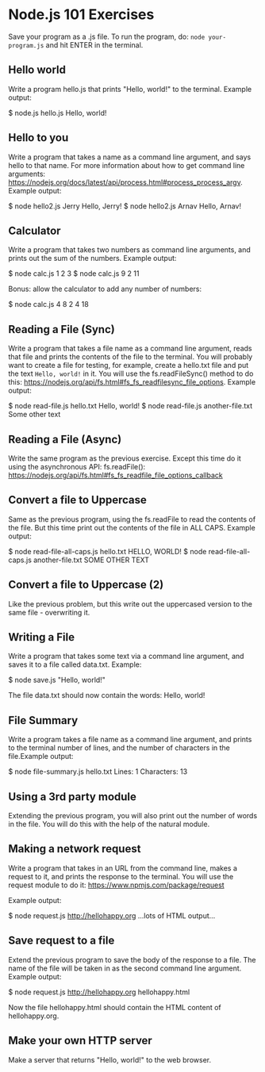 # Node.js 101 Exercises

Save your program as a .js file. To run the program, do: `node your-program.js` and hit ENTER in the terminal.

## Hello world

Write a program hello.js that prints "Hello, world!" to the terminal. Example output:

$ node.js hello.js
Hello, world!

## Hello to you

Write a program that takes a name as a command line argument, and says hello to that name. For more information about how to get command line arguments: https://nodejs.org/docs/latest/api/process.html#process_process_argv. Example output:

$ node hello2.js Jerry
Hello, Jerry!
$ node hello2.js Arnav
Hello, Arnav!

## Calculator

Write a program that takes two numbers as command line arguments, and prints out the sum of the numbers. Example output:

$ node calc.js 1 2
3
$ node calc.js 9 2
11

Bonus: allow the calculator to add any number of numbers:

$ node calc.js 4 8 2 4
18

## Reading a File (Sync)

Write a program that takes a file name as a command line argument, reads that file and prints the contents of the file to the terminal. You will probably want to create a file for testing, for example, create a hello.txt file and put the text `Hello, world!` in it. You will use the fs.readFileSync() method to do this: https://nodejs.org/api/fs.html#fs_fs_readfilesync_file_options. Example output:

$ node read-file.js hello.txt
Hello, world!
$ node read-file.js another-file.txt
Some other text

## Reading a File (Async)

Write the same program as the previous exercise. Except this time do it using the asynchronous API: fs.readFile(): https://nodejs.org/api/fs.html#fs_fs_readfile_file_options_callback

## Convert a file to Uppercase

Same as the previous program, using the fs.readFile to read the contents of the file. But this time print out the contents of the file in ALL CAPS. Example output:

$ node read-file-all-caps.js hello.txt
HELLO, WORLD!
$ node read-file-all-caps.js another-file.txt
SOME OTHER TEXT

## Convert a file to Uppercase (2)

Like the previous problem, but this write out the uppercased version to the same file - overwriting it.

## Writing a File

Write a program that takes some text via a command line argument, and saves it to a file called data.txt. Example:

$ node save.js "Hello, world!"

The file data.txt should now contain the words: Hello, world!

## File Summary

Write a program takes a file name as a command line argument, and prints to the terminal number of lines, and the number of characters in the file.Example output:

$ node file-summary.js hello.txt
Lines: 1
Characters: 13

## Using a 3rd party module

Extending the previous program, you will also print out the number of words in the file. You will do this with the help of the natural module.

## Making a network request

Write a program that takes in an URL from the command line, makes a request to it, and prints the response to the terminal. You will use the request module to do it: https://www.npmjs.com/package/request

Example output:

$ node request.js http://hellohappy.org
...lots of HTML output...

## Save request to a file

Extend the previous program to save the body of the response to a file. The name of the file will be taken in as the second command line argument. Example output:

$ node request.js http://hellohappy.org hellohappy.html

Now the file hellohappy.html should contain the HTML content of hellohappy.org.

## Make your own HTTP server

Make a server that returns "Hello, world!" to the web browser.
